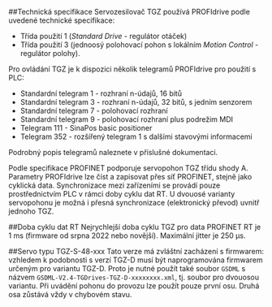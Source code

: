 ##Technická specifikace
Servozesilovač TGZ používá PROFIdrive podle uvedené technické specifikace: 

- Třída použití 1 (*Standard Drive* - regulátor otáček)
- Třída použití 3 (jednoosý polohovací pohon s lokálním *Motion Control* - regulátor polohy).

Pro ovládání TGZ je k dispozici několik telegramů PROFIdrive pro použití s PLC:

- Standardní telegram 1 - rozhraní n-údajů, 16 bitů
- Standardní telegram 3 - rozhraní n-údajů, 32 bitů, s jedním senzorem
- Standardní telegram 7 - polohovací rozhraní
- Standardní telegram 9 - polohovací rozhraní plus podrežim MDI
- Telegram 111 - SinaPos basic positioner
- Telegram 352 - rozšířený telegram 1 s dalšími stavovými informacemi

Podrobný popis telegramů naleznete v příslušné dokumentaci.   

Podle specifikace PROFINET podporuje servopohon TGZ třídu shody A.
Parametry PROFIdrive lze číst a zapisovat přes síť PROFINET, stejně jako cyklická data.
Synchronizace mezi zařízeními se provádí pouze prostřednictvím PLC v rámci doby cyklu dat RT.
U dvouosé varianty servopohonu je možná i přesná synchronizace (elektronický převod) uvnitř jednoho TGZ.

##Doba cyklu dat RT
Nejrychlejší doba cyklu TGZ pro data PROFINET RT je 1 ms (firmware od srpna 2022 nebo novější).
Maximální jitter je 250 µs.

##Servo typu TGZ-S-48-xxx
Tato verze má zvláštní zacházení s firmwarem: vzhledem k podobnosti s verzí TGZ-D musí být naprogramována firmwarem určeným pro variantu TGZ-D.
Proto je nutné použít také soubor `GSDML` s názvem `GSDML-V2.4-TGDrives-TGZ-D-xxxxxxxx.xml`, tj. soubor pro dvouosou variantu.
Při uvádění pohonu do provozu lze použít pouze první osu.
Druhá osa zůstává vždy v chybovém stavu.
